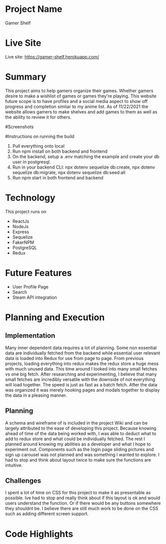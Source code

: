 # Project Name
Gamer Shelf

# Live Site
Live site: https://gamer-shelf.herokuapp.com/

# Summary
This project aims to help gamers organize their games. Whether gamers desire to make a wishlist of games or games they're playing. This website future scope is to have profiles and a social media aspect to show off progress and completion simliar to my anime list. As of 11/22/2021 the website allows gamers to make shelves and add games to them as well as the ability to review it for others.

#Screenshots

#Instructions on running the build
1. Pull everything onto local
2. Run npm install on both backend and frontend
3. On the backend, setup a .env matching the example and create your db user in postgresql.
4. Run in your backend CLI: npx dotenv sequelize db:create, npx dotenv sequelize db:migrate, npx dotenv sequelize db:seed:all
5. Run npm start in both frontend and backend

# Technology
This project runs on
* ReactJs
* NodeJs
* Express
* Sequelize
* FakerNPM
* PostgreSQL
* Redux

# Future Features
* User Profile Page
* Search
* Steam API integration

# Planning and Execution
## Implementation
Many inner dependent data requires a lot of planning. Some non essential data are individually fetched from the backend while essential user relevant data is loaded into Redux for use from page to page. From previous projects, loading everything into redux makes the redux store a huge mess with much unused data. This time around I looked into many small fetches vs one big fetch. After researching and experimenting, I believe that many small fetches are incredibly versatile with the downside of not everything will load together. The speed is just as fast as a batch fetch. After the data was organized it was merely hooking pages and modals together to display the data in a pleasing manner.

## Planning
A schema and wireframe of is included in the project Wiki and can be largely attributed to the ease of developing this project. Because knowing ahead of time of the data being worked with, I was able to deduct what to add to redux store and what could be individually fetched. The rest I planned around knowing my abilities as a developer and what I hope to experiment out. Components such as the login page sliding pictures and sign up carousel was not planned and was something I wanted to explore. I had to stop and think about layout twice to make sure the functions are intuitive.

## Challenges
I spent a lot of time on CSS for this project to make it as presentable as possible. Ive had to stop and really think about if this layout is ok and would users understand the function. Or if there would be any buttons somewhere they shouldnt be. I believe there are still much work to be done on the CSS such as adding different screen support.

# Code Highlights

